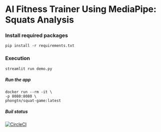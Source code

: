 # AI Fitness Trainer Using MediaPipe: Squats Analysis

### Install required packages

```
pip install -r requirements.txt
```

### Execution

```
streamlit run demo.py
```

##### Run the app
```shell
docker run --rm -it \
-p 8080:8080 \
phongtn/squat-game:latest

```
##### Buil status
[![CircleCI](https://dl.circleci.com/status-badge/img/gh/phongtn/squat-game/tree/main.svg?style=svg)](https://dl.circleci.com/status-badge/redirect/gh/phongtn/squat-game/tree/main)